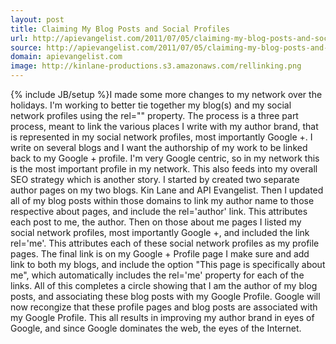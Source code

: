 ```yaml
---
layout: post
title: Claiming My Blog Posts and Social Profiles
url: http://apievangelist.com/2011/07/05/claiming-my-blog-posts-and-social-profiles/
source: http://apievangelist.com/2011/07/05/claiming-my-blog-posts-and-social-profiles/
domain: apievangelist.com
image: http://kinlane-productions.s3.amazonaws.com/rellinking.png
---
```

{% include JB/setup %}I made some more changes to my network over the holidays. I'm working to better tie together my blog(s) and my social network profiles using the rel="" property.
The process is a three part process, meant to link the various places I write with my author brand, that is represented in my social network profiles, most importantly Google +.
I write on several blogs and I want the authorship of my work to be linked back to my Google + profile.
I'm very Google centric, so in my network this is the most important profile in my network. This also feeds into my overall SEO strategy which is another story.
I started by created two separate author pages on my two blogs. Kin Lane and API Evangelist.
Then I updated all of my blog posts within those domains to link my author name to those respective about pages, and include the rel='author' link.  This attributes each post to me, the author.
Then on those about me pages I listed my social network profiles, most importantly Google +, and included the link rel='me'. This attributes each of these social network profiles as my profile pages.
The final link is on my Google + Profile page I make sure and add link to both my blogs, and include the option "This page is specifically about me", which automatically includes the rel='me' property for each of the links.
All of this completes a circle showing that I am the author of my blog posts, and associating these blog posts with my Google Profile. Google will now recongize that these profile pages and blog posts are associated with my Google Profile.
This all results in improving my author brand in eyes of Google, and since Google dominates the web, the eyes of the Internet.
